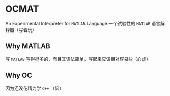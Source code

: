 # OCMAT

An Experimental Interpreter for `MATLAB` Language
一个试验性的 `MATLAB` 语言解释器（写着玩）

## Why MATLAB

写 `MATLAB` 写得挺多的，而且其语法简单，写起来应该相对容易些（心虚）

## Why OC

因为还没花精力学 `C++` （恼）
